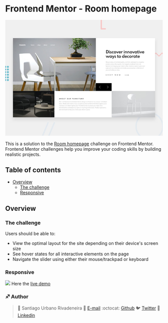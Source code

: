# Frontend Mentor - Room homepage

![Design preview for the Room homepage coding challenge](./design/desktop-preview.jpg)

This is a solution to the [Room homepage](https://www.frontendmentor.io/challenges/room-homepage-BtdBY_ENq/hub/room-homepage-Sy3YsaHUq) challenge on Frontend Mentor. Frontend Mentor challenges help you improve your coding skills by building realistic projects.

## Table of contents

- [Overview](#overview)
  - [The challenge](#the-challenge)
  - [Responsive](#responsive)

## Overview

### The challenge

Users should be able to:

- View the optimal layout for the site depending on their device's screen size
- See hover states for all interactive elements on the page
- Navigate the slider using either their mouse/trackpad or keyboard

### Responsive
![](https://user-images.githubusercontent.com/60886336/170841885-de55a731-8d3a-4e46-91dc-4eddc4160930.gif)
Here the [live demo](https://sanurb.github.io/Frontend-Mentor-Challenges/room-homepage/)

### :sagittarius: Author
> :man: Santiago Urbano Rivadeneira
> :e-mail: [E-mail](dsanturban@gmail.com)
> :octocat: [Github](https://github.com/sanurb)
> :bird: [Twitter](https://twitter.com/dsanturban)
> :blue_book: [Linkedin](https://www.linkedin.com/in/santurban)
